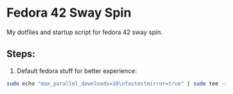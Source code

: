 # Fedora 42 Sway Spin

My dotfiles and startup script for fedora 42 sway spin.

## Steps:

1) Default fedora stuff for better experience:

```bash
sudo echo "max_parallel_downloads=10\nfastestmirror=true" | sudo tee -a /etc/dnf/dnf.conf > /dev/null
```


